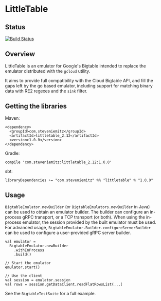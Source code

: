 # LittleTable

## Status
[![Build Status](https://travis-ci.org/steveniemitz/littletable.svg?branch=master)](https://travis-ci.org/steveniemitz/littletable)

## Overview

LittleTable is an emulator for Google's Bigtable intended to 
replace the emulator distributed with the `gcloud` utility.

It aims to provide full compatibility with the Cloud Bigtable API,
and fill the gaps left by the go based emulator, including support 
for matching binary data with RE2 regexes and the `sink` filter.

## Getting the libraries

Maven:
```
<dependency>
  <groupId>com.steveniemitz</groupId>
  <artifactId>littletable_2.12</artifactId>
  <version>1.0.0</version>
</dependency>
```

Gradle:
```
compile 'com.steveniemitz:littletable_2.12:1.0.0'
```

sbt:
```
libraryDependencies += "com.steveniemitz" %% "littletable" % "1.0.0"
```

## Usage
 
`BigtableEmulator.newBuilder` (or `BigtableEmulators.newBuilder` in Java) can be used to obtain an 
emulator builder.  The builder can configure an in-process gRPC transport, or a TCP transport 
(or both).  When using the in-process emulator, the session provided by the built emulator must be 
used.  For advanced usage, `BigtableEmulator.Builder.configureServerBuilder` can be used to 
configure a user-provided gRPC server builder.

```$scala
val emulator = 
  BigtableEmulator.newBuilder
    .withInProcess
    .build()

// Start the emulator    
emulator.start()

// Use the client
val session = emulator.session
val rows = session.getDataClient.readFlatRowsList(...)
```

See the `BigtableTestSuite` for a full example.
